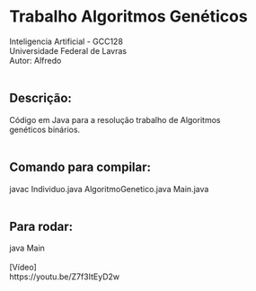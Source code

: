 # Trabalho Algoritmos Genéticos
Inteligencia Artificial - GCC128<br>
Universidade Federal de Lavras<br>
Autor: Alfredo<br>
<br>
<h2>Descrição:</h2>
Código em Java para a resolução trabalho de Algoritmos <br>
genéticos binários.<br>
<br>
<h2>Comando para compilar:</h2>
javac Individuo.java AlgoritmoGenetico.java Main.java<br>
<br>
<h2>Para rodar:</h2>
java Main<br>
<br>
[Vídeo]<br>
https://youtu.be/Z7f3ItEyD2w
